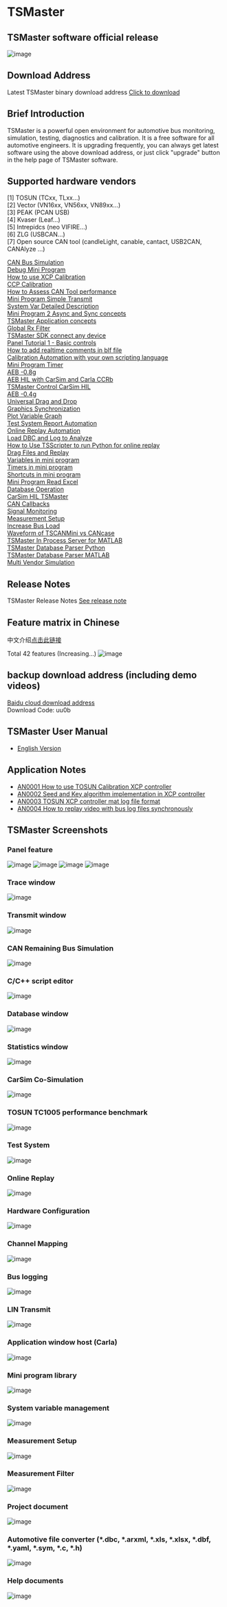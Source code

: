 # TSMaster
## TSMaster software official release
![image](https://github.com/TOSUN-Shanghai/TSMaster/blob/main/images/TSMaster.png)

## Download Address
Latest TSMaster binary download address [Click to download](http://www.tosun.tech/TOSUNSoftware/TSMaster_Setup_beta.exe)

## Brief Introduction
TSMaster is a powerful open environment for automotive bus monitoring, simulation, testing, diagnostics and calibration. It is a free software for all automotive engineers. It is upgrading frequently, you can always get latest software using the above download address, or just click "upgrade" button in the help page of TSMaster software.

## Supported hardware vendors
[1] TOSUN (TCxx, TLxx...)  
[2] Vector (VN16xx, VN56xx, VN89xx...)  
[3] PEAK (PCAN USB)  
[4] Kvaser (Leaf...)  
[5] Intrepidcs (neo VIFIRE...)  
[6] ZLG (USBCAN...)  
[7] Open source CAN tool (candleLight, canable, cantact, USB2CAN, CANAlyze ...)  

[CAN Bus Simulation](https://youtu.be/2RAV4VqSX-8)  
[Debug Mini Program](https://youtu.be/ibktUcYFUF4)  
[How to use XCP Calibration](https://youtu.be/AjZR3PBlcKI)  
[CCP Calibration](https://youtu.be/z9VSA2H0xxU)  
[How to Assess CAN Tool performance](https://youtu.be/25elPUToALI)  
[Mini Program Simple Transmit](https://youtu.be/YXNqJKCt7Aw)  
[System Var Detailed Description](https://youtu.be/qQoGyJGguhM)  
[Mini Program 2 Async and Sync concepts](https://youtu.be/z47m6lSfZyw)  
[TSMaster Application concepts](https://youtu.be/-7ioAuXy3P8)  
[Global Rx Filter](https://youtu.be/2xtunw_FIcg)  
[TSMaster SDK connect any device](https://youtu.be/h-KVM1589rM)  
[Panel Tutorial 1 - Basic controls](https://youtu.be/QarhLQiU8tg)  
[How to add realtime comments in blf file](https://youtu.be/WuWZRXbniVA)  
[Calibration Automation with your own scripting language](https://youtu.be/uipM3-AXt74)  
[Mini Program Timer](https://youtu.be/okc2InyXLBI)  
[AEB -0.8g](https://youtu.be/sVXJRPypgdw)  
[AEB HIL with CarSim and Carla CCRb](https://youtu.be/Y6J_2B1Aq54)  
[TSMaster Control CarSim HIL](https://youtu.be/BHag7ifgVL8)  
[AEB -0.4g](https://youtu.be/rGAIAFjG1Tc)  
[Universal Drag and Drop](https://youtu.be/L5Gjhoc_bk0)  
[Graphics Synchronization](https://youtu.be/qt3fM9InjyY)  
[Plot Variable Graph](https://youtu.be/JvCq1BcPkQ0)  
[Test System Report Automation](https://youtu.be/qsittlpS4AM)  
[Online Replay Automation](https://youtu.be/QVl7DvXSNUw)  
[Load DBC and Log to Analyze](https://youtu.be/GtJYjW_858Y)  
[How to Use TSScripter to run Python for online replay](https://youtu.be/xkJ4JKGUMAg)  
[Drag Files and Replay](https://youtu.be/sDVi7oFYKtc)  
[Variables in mini program](https://youtu.be/onlSUp0rAbA)  
[Timers in mini program](https://youtu.be/8Kg4rUrSPR0)  
[Shortcuts in mini program](https://youtu.be/-OiJQlquCD4)  
[Mini Program Read Excel](https://youtu.be/WkoxXtrEPcg)  
[Database Operation](https://youtu.be/Mbep0WMrgNQ)  
[CarSim HIL TSMaster](https://youtu.be/02AySac9orQ)  
[CAN Callbacks](https://youtu.be/Iz3Y4qjuczw)  
[Signal Monitoring](https://youtu.be/VB-FsdMFg18)  
[Measurement Setup](https://youtu.be/4wNNzpswiSs)  
[Increase Bus Load](https://youtu.be/KSP36kM1H1M)  
[Waveform of TSCANMini vs CANcase](https://youtu.be/ZT4AWuKN3_s)  
[TSMaster In Process Server for MATLAB](https://youtu.be/GAvzRrdwWaY)  
[TSMaster Database Parser Python](https://youtu.be/g42I76TC9zY)  
[TSMaster Database Parser MATLAB](https://youtu.be/hqL5eHruK1I)  
[Multi Vendor Simulation](https://youtu.be/rxo8041_TJU)

## Release Notes
TSMaster Release Notes [See release note](https://github.com/TOSUN-Shanghai/TSMaster/blob/main/TSMaster_release_en.md)

## Feature matrix in Chinese
中文介绍[点击此链接](https://github.com/TOSUN-Shanghai/TSMaster/blob/main/TSMaster_features_cn.md)

Total 42 features (Increasing...)
![image](https://github.com/TOSUN-Shanghai/TSMaster/blob/main/images/About.png)

## backup download address (including demo videos)
[Baidu cloud download address](https://pan.baidu.com/s/147blQVilkVycwHrFAr-u_g)  
Download Code: uu0b

## TSMaster User Manual
- [English Version](https://github.com/TOSUN-Shanghai/TSMaster/blob/main/manual/TSMaster_um_en.md)

## Application Notes
- [AN0001 How to use TOSUN Calibration XCP controller](https://github.com/TOSUN-Shanghai/TSMaster/blob/main/AN/AN0001.md)
- [AN0002 Seed and Key algorithm implementation in XCP controller](https://github.com/TOSUN-Shanghai/TSMaster/blob/main/AN/AN0002.md)
- [AN0003 TOSUN XCP controller mat log file format](https://github.com/TOSUN-Shanghai/TSMaster/blob/main/AN/AN0003.md)
- [AN0004 How to replay video with bus log files synchronously](https://github.com/TOSUN-Shanghai/TSMaster/blob/main/AN/AN0004.md)

## TSMaster Screenshots

### Panel feature
![image](https://github.com/TOSUN-Shanghai/TSMaster/blob/main/images/Panels1.png)
![image](https://github.com/TOSUN-Shanghai/TSMaster/blob/main/images/Panels2.png)
![image](https://github.com/TOSUN-Shanghai/TSMaster/blob/main/images/Panels3.png)
![image](https://github.com/TOSUN-Shanghai/TSMaster/blob/main/images/Panels4.png)

### Trace window
![image](https://github.com/TOSUN-Shanghai/TSMaster/blob/main/images/Trace.png)

### Transmit window
![image](https://github.com/TOSUN-Shanghai/TSMaster/blob/main/images/Transmit.png)

### CAN Remaining Bus Simulation
![image](https://github.com/TOSUN-Shanghai/TSMaster/blob/main/images/CANRBS.png)

### C/C++ script editor
![image](https://github.com/TOSUN-Shanghai/TSMaster/blob/main/images/Cpp.png)

### Database window
![image](https://github.com/TOSUN-Shanghai/TSMaster/blob/main/images/CANDatabase.png)

### Statistics window
![image](https://github.com/TOSUN-Shanghai/TSMaster/blob/main/images/CANStatistics.png)

### CarSim Co-Simulation
![image](https://github.com/TOSUN-Shanghai/TSMaster/blob/main/images/CarSimCosimulation.png)

### TOSUN TC1005 performance benchmark
![image](https://github.com/TOSUN-Shanghai/TSMaster/blob/main/images/TC1005Performance.png)

### Test System
![image](https://github.com/TOSUN-Shanghai/TSMaster/blob/main/images/TestSystem.png)

### Online Replay
![image](https://github.com/TOSUN-Shanghai/TSMaster/blob/main/images/OnlineReplay.png)

### Hardware Configuration
![image](https://github.com/TOSUN-Shanghai/TSMaster/blob/main/images/Hardware.png)

### Channel Mapping
![image](https://github.com/TOSUN-Shanghai/TSMaster/blob/main/images/ChannelMapping.png)

### Bus logging
![image](https://github.com/TOSUN-Shanghai/TSMaster/blob/main/images/Logging.png)

### LIN Transmit
![image](https://github.com/TOSUN-Shanghai/TSMaster/blob/main/images/LINTransmit.png)

### Application window host (Carla)
![image](https://github.com/TOSUN-Shanghai/TSMaster/blob/main/images/AppHost.png)

### Mini program library
![image](https://github.com/TOSUN-Shanghai/TSMaster/blob/main/images/MpLib.png)

### System variable management
![image](https://github.com/TOSUN-Shanghai/TSMaster/blob/main/images/SysVar.png)

### Measurement Setup
![image](https://github.com/TOSUN-Shanghai/TSMaster/blob/main/images/MeasurementSetup.png)

### Measurement Filter
![image](https://github.com/TOSUN-Shanghai/TSMaster/blob/main/images/MeasurementFilter.png)

### Project document
![image](https://github.com/TOSUN-Shanghai/TSMaster/blob/main/images/Document.png)

### Automotive file converter (*.dbc, *.arxml, *.xls, *.xlsx, *.dbf, *.yaml, *.sym, *.c, *.h)
![image](https://github.com/TOSUN-Shanghai/TSMaster/blob/main/images/AutomotiveFileConverter.png)

### Help documents
![image](https://github.com/TOSUN-Shanghai/TSMaster/blob/main/images/HelpDoc.png)
